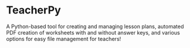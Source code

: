 # TeacherPy
A Python-based tool for creating and managing lesson plans, automated PDF creation of worksheets with and without answer keys, and various options for easy file management for teachers!
